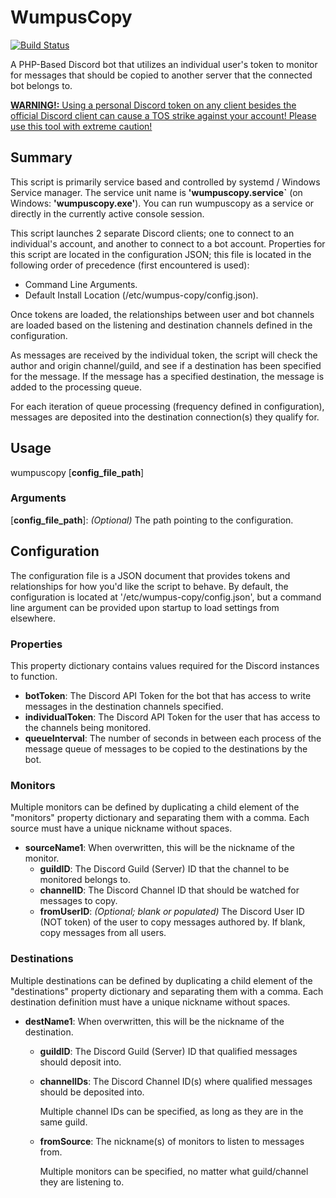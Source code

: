 # WumpusCopy
[![Build Status](https://jenkins.matthewwendel.info/job/WumpusCopy/job/Wumpus-Copy-Linux-amd64/badge/icon?subject=Build:%20Linux-amd64%20(Debian))](https://jenkins.matthewwendel.info/job/WumpusCopy/job/Wumpus-Copy-Linux-amd64/)
<br>

A PHP-Based Discord bot that utilizes an individual user's token to monitor for messages that should be copied to another server that the connected bot belongs to. 

<ins>**WARNING!:** Using a personal Discord token on any client besides the official Discord client can cause a TOS strike against your account! Please use this tool with extreme caution!</ins>

## Summary

This script is primarily service based and controlled by systemd / Windows Service manager. The service unit name is **'wumpuscopy.service`** (on Windows: **'wumpuscopy.exe'**). You can run wumpuscopy as a service or directly in the currently active console session.

This script launches 2 separate Discord clients; one to connect to an individual's account, and another to connect to a bot account.
Properties for this script are located in the configuration JSON; this file is located in the following order of precedence (first encountered is used):

 - Command Line Arguments.
 - Default Install Location (/etc/wumpus-copy/config.json).
 
Once tokens are loaded, the relationships between user and bot channels are loaded based on the listening and destination channels defined in the configuration.

As messages are received by the individual token, the script will check the author and origin channel/guild, and see if a destination has been specified for the message.
If the message has a specified destination, the message is added to the processing queue.

For each iteration of queue processing (frequency defined in configuration), messages are deposited into the destination connection(s) they qualify for.
<br>

## Usage
wumpuscopy [**config_file_path**]

### Arguments
[**config_file_path**]: *(Optional)* The path pointing to the configuration.
<br>

## Configuration
The configuration file is a JSON document that provides tokens and relationships for how you'd like the script to behave. By default, the configuration is located at '/etc/wumpus-copy/config.json', but a command line argument can be provided upon startup to load settings from elsewhere.

### Properties
This property dictionary contains values required for the Discord instances to function.

  - **botToken**: The Discord API Token for the bot that has access to write messages in the destination channels specified. 
  - **individualToken**: The Discord API Token for the user that has access to the channels being monitored. 
  - **queueInterval**: The number of seconds in between each process of the message queue of messages to be copied to the destinations by the bot.

### Monitors
Multiple monitors can be defined by duplicating a child element of the "monitors" property dictionary and separating them with a comma.
Each source must have a unique nickname without spaces.

  - **sourceName1**: When overwritten, this will be the nickname of the monitor. 
    - **guildID**: The Discord Guild (Server) ID that the channel to be monitored belongs to.
    - **channelID**: The Discord Channel ID that should be watched for messages to copy.
    - **fromUserID**: *(Optional; blank or populated)* The Discord User ID (NOT token) of the user to copy messages authored by. If blank, copy messages from all users.


### Destinations
Multiple destinations can be defined by duplicating a child element of the "destinations" property dictionary and separating them with a comma.
Each destination definition must have a unique nickname without spaces.

  - **destName1**: When overwritten, this will be the nickname of the destination.
    - **guildID**: The Discord Guild (Server) ID that qualified messages should deposit into.
    - **channelIDs**: The Discord Channel ID(s) where qualified messages should be deposited into.
    
      Multiple channel IDs can be specified, as long as they are in the same guild.

    - **fromSource**: The nickname(s) of monitors to listen to messages from.
    
      Multiple monitors can be specified, no matter what guild/channel they are listening to.
